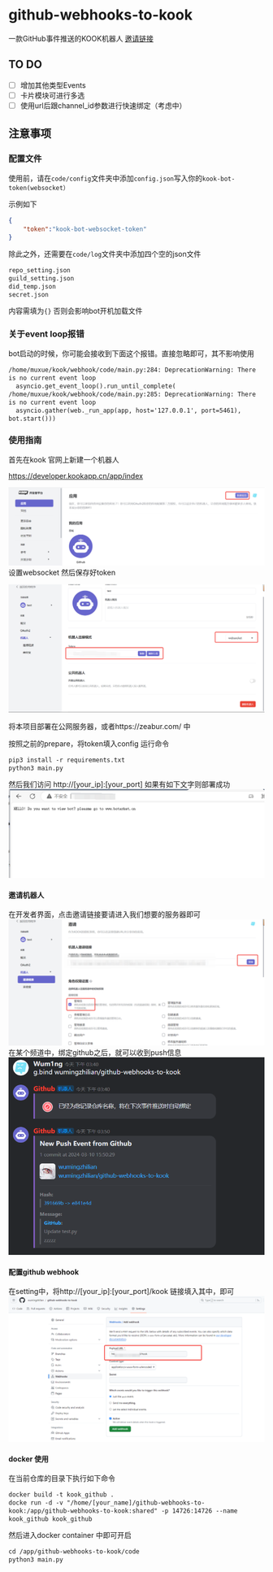# github-webhooks-to-kook
一款GitHub事件推送的KOOK机器人  [邀请链接](https://www.kookapp.cn/app/oauth2/authorize?id=13188&permissions=14352&client_id=J4JeHxjpdALjb_VT&redirect_uri=&scope=bot)  

## TO DO

- [ ] 增加其他类型Events
- [ ] 卡片模块可进行多选  
- [ ] 使用url后跟channel_id参数进行快速绑定（考虑中） 

## 注意事项

### 配置文件
使用前，请在`code/config`文件夹中添加`config.json`写入你的`kook-bot-token(websocket）`

示例如下
```json
{
    "token":"kook-bot-websocket-token"
}
```
除此之外，还需要在`code/log`文件夹中添加四个空的json文件
```
repo_setting.json
guild_setting.json
did_temp.json
secret.json
```
内容需填为`{}` 否则会影响bot开机加载文件

### 关于event loop报错

bot启动的时候，你可能会接收到下面这个报错。直接忽略即可，其不影响使用

```
/home/muxue/kook/webhook/code/main.py:284: DeprecationWarning: There is no current event loop
  asyncio.get_event_loop().run_until_complete(
/home/muxue/kook/webhook/code/main.py:285: DeprecationWarning: There is no current event loop
  asyncio.gather(web._run_app(app, host='127.0.0.1', port=5461), bot.start()))
```


### 使用指南
首先在kook 官网上新建一个机器人

https://developer.kookapp.cn/app/index

![alt text](./image/image.png)
设置websocket 然后保存好token

![alt text](./image/image2.png)

将本项目部署在公网服务器，或者https://zeabur.com/ 中

按照之前的prepare，将token填入config
运行命令
```
pip3 install -r requirements.txt
python3 main.py
```
然后我们访问
http://[your_ip]:[your_port]
如果有如下文字则部署成功
![alt text](./image/image3.png)
#### 邀请机器人
在开发者界面，点击邀请链接要请进入我们想要的服务器即可
![alt text](./image/image4.png)
在某个频道中，绑定github之后，就可以收到push信息
![alt text](./image/image5.png)

#### 配置github webhook
在setting中，将http://[your_ip]:[your_port]/kook
链接填入其中，即可
![alt text](./image/image6.png)


#### docker 使用
在当前仓库的目录下执行如下命令
```
docker build -t kook_github .
docke run -d -v "/home/[your_name]/github-webhooks-to-kook:/app/github-webhooks-to-kook:shared" -p 14726:14726 --name kook_github kook_github

```
然后进入docker container 中即可开启
```
cd /app/github-webhooks-to-kook/code
python3 main.py
```
